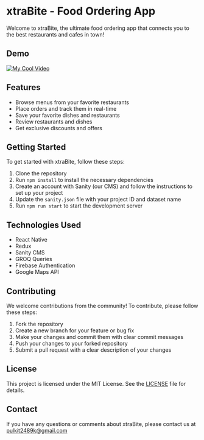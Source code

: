 # xtraBite - Food Ordering App

Welcome to xtraBite, the ultimate food ordering app that connects you to the best restaurants and cafes in town! 

## Demo

[![My Cool Video](https://img.youtube.com/vi/DubJ7x2nHtI/0.jpg)](https://www.youtube.com/watch?v=DubJ7x2nHtI)

## Features
- Browse menus from your favorite restaurants
- Place orders and track them in real-time
- Save your favorite dishes and restaurants
- Review restaurants and dishes 
- Get exclusive discounts and offers

## Getting Started
To get started with xtraBite, follow these steps:

1. Clone the repository
2. Run `npm install` to install the necessary dependencies
3. Create an account with Sanity (our CMS) and follow the instructions to set up your project
4. Update the `sanity.json` file with your project ID and dataset name
5. Run `npm run start` to start the development server

## Technologies Used
- React Native
- Redux
- Sanity CMS
- GROQ Queries
- Firebase Authentication
- Google Maps API

## Contributing
We welcome contributions from the community! To contribute, please follow these steps:

1. Fork the repository
2. Create a new branch for your feature or bug fix
3. Make your changes and commit them with clear commit messages
4. Push your changes to your forked repository
5. Submit a pull request with a clear description of your changes

## License
This project is licensed under the MIT License. See the [LICENSE](LICENSE) file for details.

## Contact
If you have any questions or comments about xtraBite, please contact us at pulkit2489k@gmail.com
